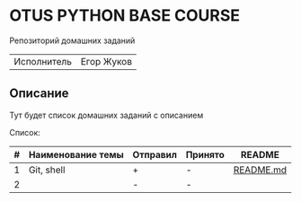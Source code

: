 # OTUS PYTHON BASE COURSE

Репозиторий домашних заданий

|  |  |
|---|---|
|Исполнитель|Егор Жуков|

## Описание

Тут будет список домашних заданий с описанием

Список:

| #   | Наименование темы | Отправил | Принято | README                             |
|-----|-------------------|----------|---------|------------------------------------|
| 1   | Git, shell        | +        | -       | [README.md](homework_01/README.md) |
| 2   |                   | -        | -       |                                    |  |

